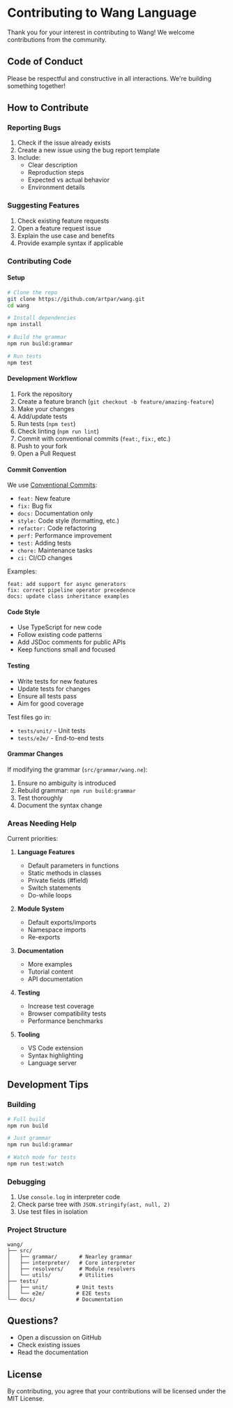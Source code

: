 # Contributing to Wang Language

Thank you for your interest in contributing to Wang! We welcome contributions from the community.

## Code of Conduct

Please be respectful and constructive in all interactions. We're building something together!

## How to Contribute

### Reporting Bugs

1. Check if the issue already exists
2. Create a new issue using the bug report template
3. Include:
   - Clear description
   - Reproduction steps
   - Expected vs actual behavior
   - Environment details

### Suggesting Features

1. Check existing feature requests
2. Open a feature request issue
3. Explain the use case and benefits
4. Provide example syntax if applicable

### Contributing Code

#### Setup

```bash
# Clone the repo
git clone https://github.com/artpar/wang.git
cd wang

# Install dependencies
npm install

# Build the grammar
npm run build:grammar

# Run tests
npm test
```

#### Development Workflow

1. Fork the repository
2. Create a feature branch (`git checkout -b feature/amazing-feature`)
3. Make your changes
4. Add/update tests
5. Run tests (`npm test`)
6. Check linting (`npm run lint`)
7. Commit with conventional commits (`feat:`, `fix:`, etc.)
8. Push to your fork
9. Open a Pull Request

#### Commit Convention

We use [Conventional Commits](https://www.conventionalcommits.org/):

- `feat:` New feature
- `fix:` Bug fix
- `docs:` Documentation only
- `style:` Code style (formatting, etc.)
- `refactor:` Code refactoring
- `perf:` Performance improvement
- `test:` Adding tests
- `chore:` Maintenance tasks
- `ci:` CI/CD changes

Examples:
```
feat: add support for async generators
fix: correct pipeline operator precedence
docs: update class inheritance examples
```

#### Code Style

- Use TypeScript for new code
- Follow existing code patterns
- Add JSDoc comments for public APIs
- Keep functions small and focused

#### Testing

- Write tests for new features
- Update tests for changes
- Ensure all tests pass
- Aim for good coverage

Test files go in:
- `tests/unit/` - Unit tests
- `tests/e2e/` - End-to-end tests

#### Grammar Changes

If modifying the grammar (`src/grammar/wang.ne`):

1. Ensure no ambiguity is introduced
2. Rebuild grammar: `npm run build:grammar`
3. Test thoroughly
4. Document the syntax change

### Areas Needing Help

Current priorities:

1. **Language Features**
   - Default parameters in functions
   - Static methods in classes
   - Private fields (#field)
   - Switch statements
   - Do-while loops

2. **Module System**
   - Default exports/imports
   - Namespace imports
   - Re-exports

3. **Documentation**
   - More examples
   - Tutorial content
   - API documentation

4. **Testing**
   - Increase test coverage
   - Browser compatibility tests
   - Performance benchmarks

5. **Tooling**
   - VS Code extension
   - Syntax highlighting
   - Language server

## Development Tips

### Building

```bash
# Full build
npm run build

# Just grammar
npm run build:grammar

# Watch mode for tests
npm run test:watch
```

### Debugging

1. Use `console.log` in interpreter code
2. Check parse tree with `JSON.stringify(ast, null, 2)`
3. Use test files in isolation

### Project Structure

```
wang/
├── src/
│   ├── grammar/       # Nearley grammar
│   ├── interpreter/   # Core interpreter
│   ├── resolvers/     # Module resolvers
│   └── utils/         # Utilities
├── tests/
│   ├── unit/         # Unit tests
│   └── e2e/          # E2E tests
└── docs/             # Documentation
```

## Questions?

- Open a discussion on GitHub
- Check existing issues
- Read the documentation

## License

By contributing, you agree that your contributions will be licensed under the MIT License.
